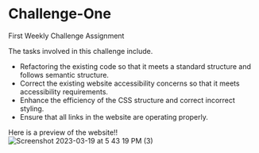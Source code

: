 # Challenge-One
First Weekly Challenge Assignment

The tasks involved in this challenge include.
* Refactoring the existing code so that it meets a standard structure and follows semantic structure.
* Correct the existing website accessibility concerns so that it meets accessibility requirements.
* Enhance the efficiency of the CSS structure and correct incorrect styling.
* Ensure that all links in the website are operating properly.

Here is a preview of the website!!
![Screenshot 2023-03-19 at 5 43 19 PM (3)](https://user-images.githubusercontent.com/124073266/226211605-aec7619a-4d39-4d00-a95d-11bbe50aa33e.png)

